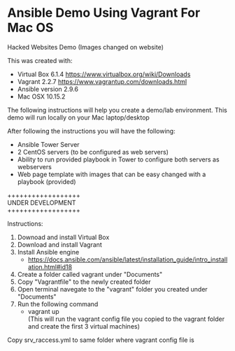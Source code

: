 # Ansible Demo Using Vagrant For Mac OS 
Hacked Websites Demo
(Images changed on website)

This was created with:  
- Virtual Box 6.1.4 https://www.virtualbox.org/wiki/Downloads  
- Vagrant 2.2.7 https://www.vagrantup.com/downloads.html  
- Ansible version 2.9.6
- Mac OSX 10.15.2   


The following instructions will help you create a demo/lab environment.
This demo will run locally on your Mac laptop/desktop


After following the instructions you will have the following:  
- Ansible Tower Server  
- 2 CentOS servers (to be configured as web servers)  
- Ability to run provided playbook in Tower to configure both servers as webservers  
- Web page template with images that can be easy changed with a playbook (provided)  

++++++++++++++++++  
UNDER DEVELOPMENT   
++++++++++++++++++  

Instructions: 
1. Downoad and install Virtual Box
2. Download and install Vagrant
3. Install Ansible engine
    - https://docs.ansible.com/ansible/latest/installation_guide/intro_installation.html#id18  
4. Create a folder called vagrant under "Documents" 
5. Copy "Vagrantfile" to the newly created folder
6. Open terminal navegate to the "vagrant" folder you created under "Documents"
7. Run the following command  
    - vagrant up  
    (This will run the vagrant config file you copied to the vagrant folder and create the first 3 virtual machines)

Copy srv_raccess.yml to same folder where vagrant config file is